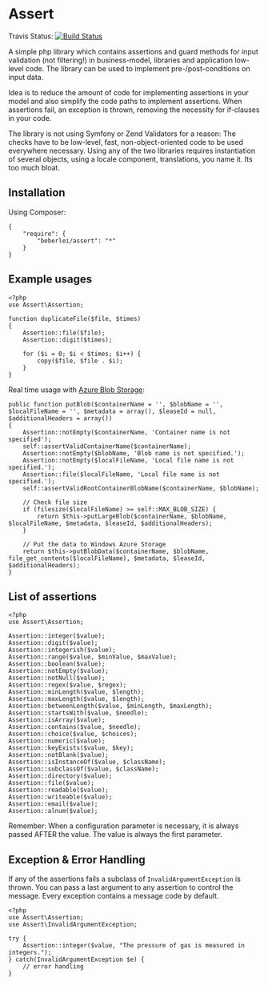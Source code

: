 # Assert

Travis Status: [![Build Status](https://secure.travis-ci.org/beberlei/assert.png?branch=master)](http://travis-ci.org/beberlei/assert)

A simple php library which contains assertions and guard methods for input validation (not filtering!) in business-model, libraries and application low-level code.
The library can be used to implement pre-/post-conditions on input data.

Idea is to reduce the amount of code for implementing assertions in your model and also simplify the code paths to implement assertions. When assertions fail, an exception is thrown, removing the necessity for if-clauses in your code.

The library is not using Symfony or Zend Validators for a reason: The checks have to be low-level, fast, non-object-oriented code to be used everywhere necessary. Using any of the two libraries requires instantiation of several objects, using a locale component, translations, you name it. Its too much bloat.

## Installation

Using Composer:

    {
        "require": {
            "beberlei/assert": "*"
        }
    }

## Example usages

    <?php
    use Assert\Assertion;

    function duplicateFile($file, $times)
    {
        Assertion::file($file);
        Assertion::digit($times);

        for ($i = 0; $i < $times; $i++) {
            copy($file, $file . $i);
        }
    }

Real time usage with [Azure Blob Storage](https://github.com/beberlei/azure-blob-storage/blob/master/lib/Beberlei/AzureBlobStorage/BlobClient.php#L571):

    public function putBlob($containerName = '', $blobName = '', $localFileName = '', $metadata = array(), $leaseId = null, $additionalHeaders = array())
    {
        Assertion::notEmpty($containerName, 'Container name is not specified');
        self::assertValidContainerName($containerName);
        Assertion::notEmpty($blobName, 'Blob name is not specified.');
        Assertion::notEmpty($localFileName, 'Local file name is not specified.');
        Assertion::file($localFileName, 'Local file name is not specified.');
        self::assertValidRootContainerBlobName($containerName, $blobName);

        // Check file size
        if (filesize($localFileName) >= self::MAX_BLOB_SIZE) {
            return $this->putLargeBlob($containerName, $blobName, $localFileName, $metadata, $leaseId, $additionalHeaders);
        }

        // Put the data to Windows Azure Storage
        return $this->putBlobData($containerName, $blobName, file_get_contents($localFileName), $metadata, $leaseId, $additionalHeaders);
    }

## List of assertions

    <?php
    use Assert\Assertion;

    Assertion::integer($value);
    Assertion::digit($value);
    Assertion::integerish($value);
    Assertion::range($value, $minValue, $maxValue);
    Assertion::boolean($value);
    Assertion::notEmpty($value);
    Assertion::notNull($value);
    Assertion::regex($value, $regex);
    Assertion::minLength($value, $length);
    Assertion::maxLength($value, $length);
    Assertion::betweenLength($value, $minLength, $maxLength);
    Assertion::startsWith($value, $needle);
    Assertion::isArray($value);
    Assertion::contains($value, $needle);
    Assertion::choice($value, $choices);
    Assertion::numeric($value);
    Assertion::keyExists($value, $key);
    Assertion::notBlank($value);
    Assertion::isInstanceOf($value, $className);
    Assertion::subclassOf($value, $className);
    Assertion::directory($value);
    Assertion::file($value);
    Assertion::readable($value);
    Assertion::writeable($value);
    Assertion::email($value);
    Assertion::alnum($value);

Remember: When a configuration parameter is necessary, it is always passed AFTER the value. The value is always the first parameter.

## Exception & Error Handling

If any of the assertions fails a subclass of `InvalidArgumentException` is thrown. You can pass a last argument to any assertion to control the message. Every exception contains a message code by default.

    <?php
    use Assert\Assertion;
    use Assert\InvalidArgumentException;

    try {
        Assertion::integer($value, "The pressure of gas is measured in integers.");
    } catch(InvalidArgumentException $e) {
        // error handling
    }

